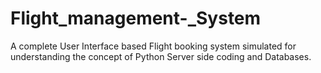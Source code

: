 # Flight_management-_System
A complete User Interface  based Flight booking system simulated for understanding the concept of Python Server side coding and Databases. 
